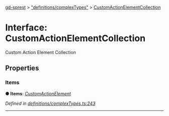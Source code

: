 [gd-sprest](../README.md) > ["definitions/complexTypes"](../modules/_definitions_complextypes_.md) > [CustomActionElementCollection](../interfaces/_definitions_complextypes_.customactionelementcollection.md)



# Interface: CustomActionElementCollection


Custom Action Element Collection


## Properties
<a id="items"></a>

###  Items

**●  Items**:  *[CustomActionElement](_definitions_complextypes_.customactionelement.md)* 

*Defined in [definitions/complexTypes.ts:243](https://github.com/gunjandatta/sprest/blob/3de79f1/src/definitions/complexTypes.ts#L243)*





___


